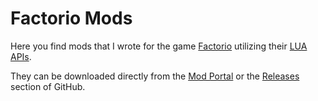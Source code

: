 # Factorio Mods

Here you find mods that I wrote for the game [Factorio](https://factorio.com/) utilizing their [LUA APIs](https://lua-api.factorio.com/latest/).

They can be downloaded directly from the [Mod Portal](https://mods.factorio.com/user/desto)
or the [Releases](https://github.com/desto-git/factorio-mods/releases) section of GitHub.
